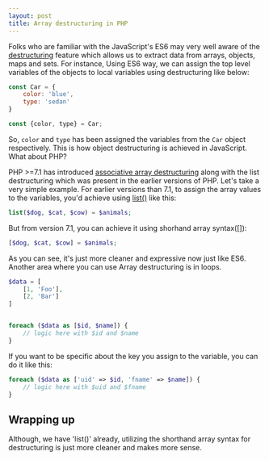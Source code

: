 ```yaml
---
layout: post
title: Array destructuring in PHP
---
```


Folks who are familiar with the JavaScript's ES6 may very well aware of the [destructuring](https://developer.mozilla.org/en-US/docs/Web/JavaScript/Reference/Operators/Destructuring_assignment) feature which allows us to extract data from arrays, objects, maps and sets. For instance, Using ES6 way, we can assign the top level variables of the objects to local variables using destructuring like below:

```js
const Car = {
    color: 'blue',
    type: 'sedan'
}

const {color, type} = Car;
```

So, `color` and `type` has been assigned the variables from the `Car` object respectively. This is how object destructuring is achieved in JavaScript. What about PHP? 

PHP >=7.1 has introduced [associative array destructuring](http://php.net/manual/en/migration71.new-features.php#migration71.new-features.symmetric-array-destructuring) along with the list destructuring which was present in the earlier versions of PHP. Let's take a very simple example. For earlier versions than 7.1, to assign the array values to the variables, you'd achieve using [list()](http://php.net/manual/en/function.list.php) like this:

```php
list($dog, $cat, $cow) = $animals;
```

But from version 7.1, you can achieve it using shorhand array syntax([]):

```php
[$dog, $cat, $cow] = $animals;
```

As you can see, it's just more cleaner and expressive now just like ES6. Another area where you can use Array destructuring is in loops.

```php
$data = [
    [1, 'Foo'],
    [2, 'Bar']
]


foreach ($data as [$id, $name]) {
    // logic here with $id and $name
}
```

If you want to be specific about the key you assign to the variable, you can do it like this:

```php
foreach ($data as ['uid' => $id, 'fname' => $name]) {
    // logic here with $uid and $fname
}
```

## Wrapping up

Although, we have 'list()' already, utilizing the shorthand array syntax for destructuring is just more cleaner and makes more sense.
